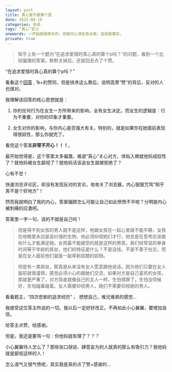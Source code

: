 ```yaml
---
layout: post
title: 真心是不是算个屁
date: 2015-08-19
categories: 杂谈 
tags: “真心”定义
onewords: 一开始我是排斥的，但是内心深处告诉我，这就是事实。
private: true
---
```

> 知乎上有一个题为“在追求爱情时真心真的算个p吗？”的问题，看到一个比较偏激的答案。默默关掉后，还是回去点了个赞。

“在追求爱情时真心真的算个p吗？”

看看这个[回答](http://www.zhihu.com/question/28578069#answer-11933776) , 1k+的赞同，但是排序这么靠后，说明高票“赞”的背后，反对的人也很对。

我理解该回答的核心思想就是：

1. 你的任何行为在女生一方所带来的影响，全有女生决定。而女生的逻辑是：行为不重要，对你的印象才重要。

2. 女生对你的影响，与你内心是否强大有关。特别的，就是如果你在她面前表现得很奴性，那么你就完了。

看完这个答案**非常不开心！！！**。

最开始觉得是，这个答案太多偏激。难道“真心”关心对方，体贴入微就他妈成奴性了？就他妈被女生鄙视了？就他妈活该追女生就被拒绝了？

心有不甘！

快速浏览评论区，却没有发现反对的言论，匆匆关了浏览器，内心狠狠咒骂“知乎真不是个好地方”！

然而我就明白了我的内心，答案偏颇怎么可能让自己如此愤愤不平呢？分明是内心被刺痛的应激吧。

答案里一字一句，说的不就是自己吗！

> 但是得不到女孩的男人就不是这样，他跟女孩在一起心里就不能平静，女孩在他眼里永远是高价值的生物，他必须仰视她们才行，他总是在思考应该做些什么才能满足她。女孩最不能接受的就是这样的男孩，我们经常说的单身时间等于年龄的屌丝，他们的特征是什么？不是没钱，不是不善于社交，而是在女人面前他们就是一副卑躬屈膝的奴相。

> 但是有一类屌丝，那真是从来没有女人愿意跟他说话，因为他们只要在女人面前就很谨慎，感觉必须小心的跟她们交流，如果对方是自己喜欢的女孩，那就更严重了，对方简直就像自己的主人一样，生怕得罪了，生怕没伺候好，生怕磕着碰着。女人需要仰视男人，她们不需要仰视她的男人。

看看题主，“四次悲剧的追求经历” ， 想想自己，难兄难弟的感觉...

我接受这位答主所说的一切。我以后一定好好改正。不再如此小心翼翼，要增加自信。

给答主点赞，给感谢。

但是，我还是要骂一句：你他妈就有理了？？？

小心翼翼待人怎么了？那些张口胡说、肆意妄为的人就真的那么有吸引力？我他妈就是鄙视这样的人！

怎么语气又很气愤呢，其实我是真的点了赞+感谢的...

